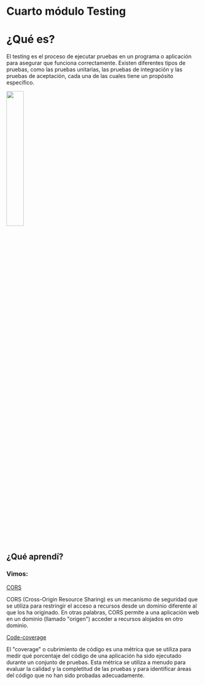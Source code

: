 # Cuarto módulo Testing

<h1> ¿Qué es? </h1>
<p> El testing es el proceso de ejecutar pruebas en un programa o aplicación para asegurar que funciona correctamente. Existen diferentes tipos de pruebas, como las pruebas unitarias, las pruebas de integración y las pruebas de aceptación, cada una de las cuales tiene un propósito específico.</p>
<img src="https://res.cloudinary.com/practicaldev/image/fetch/s--e_rqeB7o--/c_limit%2Cf_auto%2Cfl_progressive%2Cq_auto%2Cw_880/https://cdn-images-1.medium.com/max/2400/1%2AFPtQLT2Zk-baHficCz_mXQ.png" width="30%" height= "30%">

<h2> ¿Qué aprendí?</h2>

<h3> Vimos:</h3>

[CORS](https://github.com/IIDarkTexII/Practicas-Back-end-LAUNCH-X/tree/main/M%C3%B3dulo%204%20Testing%20y%20DevOps%20con%20Node/CORS)

<p> CORS (Cross-Origin Resource Sharing) es un mecanismo de seguridad que se utiliza para restringir el acceso a recursos desde un dominio diferente al que los ha originado. En otras palabras, CORS permite a una aplicación web en un dominio (llamado "origen") acceder a recursos alojados en otro dominio.</p>

[Code-coverage](https://github.com/IIDarkTexII/code--coverage-exercise)

<p> El "coverage" o cubrimiento de código es una métrica que se utiliza para medir qué porcentaje del código de una aplicación ha sido ejecutado durante un conjunto de pruebas. Esta métrica se utiliza a menudo para evaluar la calidad y la completitud de las pruebas y para identificar áreas del código que no han sido probadas adecuadamente.</p>

